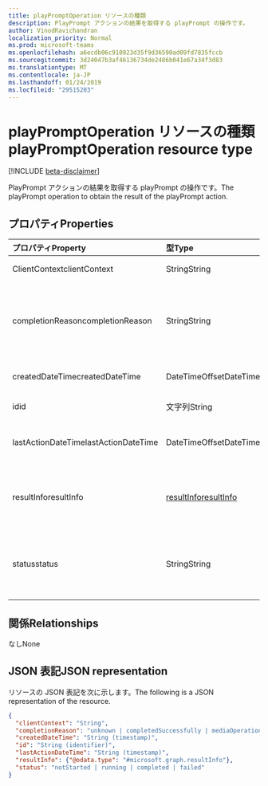 ```yaml
---
title: playPromptOperation リソースの種類
description: PlayPrompt アクションの結果を取得する playPrompt の操作です。
author: VinodRavichandran
localization_priority: Normal
ms.prod: microsoft-teams
ms.openlocfilehash: a6ecdb06c910923d35f9d36590ad09fd7835fccb
ms.sourcegitcommit: 3d24047b3af46136734de2486b041e67a34f3d83
ms.translationtype: MT
ms.contentlocale: ja-JP
ms.lasthandoff: 01/24/2019
ms.locfileid: "29515203"
---
```

# <a name="playpromptoperation-resource-type"></a><span data-ttu-id="c266a-103">playPromptOperation リソースの種類</span><span class="sxs-lookup"><span data-stu-id="c266a-103">playPromptOperation resource type</span></span>

[!INCLUDE [beta-disclaimer](../../includes/beta-disclaimer.md)]

<span data-ttu-id="c266a-104">PlayPrompt アクションの結果を取得する playPrompt の操作です。</span><span class="sxs-lookup"><span data-stu-id="c266a-104">The playPrompt operation to obtain the result of the playPrompt action.</span></span>

## <a name="properties"></a><span data-ttu-id="c266a-105">プロパティ</span><span class="sxs-lookup"><span data-stu-id="c266a-105">Properties</span></span>

| <span data-ttu-id="c266a-106">プロパティ</span><span class="sxs-lookup"><span data-stu-id="c266a-106">Property</span></span>            | <span data-ttu-id="c266a-107">型</span><span class="sxs-lookup"><span data-stu-id="c266a-107">Type</span></span>                        | <span data-ttu-id="c266a-108">説明</span><span class="sxs-lookup"><span data-stu-id="c266a-108">Description</span></span>|
|:--------------------|:----------------------------|:-----------------------------------------------------------------------------------|
| <span data-ttu-id="c266a-109">ClientContext</span><span class="sxs-lookup"><span data-stu-id="c266a-109">clientContext</span></span>       | <span data-ttu-id="c266a-110">String</span><span class="sxs-lookup"><span data-stu-id="c266a-110">String</span></span>                      | <span data-ttu-id="c266a-111">クライアントのコンテキスト。</span><span class="sxs-lookup"><span data-stu-id="c266a-111">The client context.</span></span>                                                                |
| <span data-ttu-id="c266a-112">completionReason</span><span class="sxs-lookup"><span data-stu-id="c266a-112">completionReason</span></span>    | <span data-ttu-id="c266a-113">String</span><span class="sxs-lookup"><span data-stu-id="c266a-113">String</span></span>                      | <span data-ttu-id="c266a-114">可能な値は、`unknown`、`completedSuccessfully`、`mediaOperationCanceled` です。</span><span class="sxs-lookup"><span data-stu-id="c266a-114">Possible values are: `unknown`, `completedSuccessfully`, `mediaOperationCanceled`.</span></span> |
| <span data-ttu-id="c266a-115">createdDateTime</span><span class="sxs-lookup"><span data-stu-id="c266a-115">createdDateTime</span></span>     | <span data-ttu-id="c266a-116">DateTimeOffset</span><span class="sxs-lookup"><span data-stu-id="c266a-116">DateTimeOffset</span></span>              | <span data-ttu-id="c266a-117">操作の開始時刻です。</span><span class="sxs-lookup"><span data-stu-id="c266a-117">The start time of the operation.</span></span>                                                   |
| <span data-ttu-id="c266a-118">id</span><span class="sxs-lookup"><span data-stu-id="c266a-118">id</span></span>                  | <span data-ttu-id="c266a-119">文字列</span><span class="sxs-lookup"><span data-stu-id="c266a-119">String</span></span>                      | <span data-ttu-id="c266a-120">読み取り専用です。</span><span class="sxs-lookup"><span data-stu-id="c266a-120">Read-only.</span></span>                                                                         |
| <span data-ttu-id="c266a-121">lastActionDateTime</span><span class="sxs-lookup"><span data-stu-id="c266a-121">lastActionDateTime</span></span>  | <span data-ttu-id="c266a-122">DateTimeOffset</span><span class="sxs-lookup"><span data-stu-id="c266a-122">DateTimeOffset</span></span>              | <span data-ttu-id="c266a-123">操作の最後の操作の時間です。</span><span class="sxs-lookup"><span data-stu-id="c266a-123">The time of the last action of the operation.</span></span>                                      |
| <span data-ttu-id="c266a-124">resultInfo</span><span class="sxs-lookup"><span data-stu-id="c266a-124">resultInfo</span></span>          | [<span data-ttu-id="c266a-125">resultInfo</span><span class="sxs-lookup"><span data-stu-id="c266a-125">resultInfo</span></span>](resultInfo.md) | <span data-ttu-id="c266a-126">結果の情報です。</span><span class="sxs-lookup"><span data-stu-id="c266a-126">The result information.</span></span> <span data-ttu-id="c266a-127">読み取り専用です。</span><span class="sxs-lookup"><span data-stu-id="c266a-127">Read-only.</span></span> <span data-ttu-id="c266a-128">サーバーを生成します。</span><span class="sxs-lookup"><span data-stu-id="c266a-128">Server generated.</span></span>                               |
| <span data-ttu-id="c266a-129">status</span><span class="sxs-lookup"><span data-stu-id="c266a-129">status</span></span>              | <span data-ttu-id="c266a-130">String</span><span class="sxs-lookup"><span data-stu-id="c266a-130">String</span></span>                      | <span data-ttu-id="c266a-131">可能な値は、`notStarted`、`running`、`completed`、`failed` です。</span><span class="sxs-lookup"><span data-stu-id="c266a-131">Possible values are: `notStarted`, `running`, `completed`, `failed`.</span></span>               |

## <a name="relationships"></a><span data-ttu-id="c266a-132">関係</span><span class="sxs-lookup"><span data-stu-id="c266a-132">Relationships</span></span>
<span data-ttu-id="c266a-133">なし</span><span class="sxs-lookup"><span data-stu-id="c266a-133">None</span></span>

## <a name="json-representation"></a><span data-ttu-id="c266a-134">JSON 表記</span><span class="sxs-lookup"><span data-stu-id="c266a-134">JSON representation</span></span>

<span data-ttu-id="c266a-135">リソースの JSON 表記を次に示します。</span><span class="sxs-lookup"><span data-stu-id="c266a-135">The following is a JSON representation of the resource.</span></span>

<!-- {
  "blockType": "resource",
  "optionalProperties": [

  ],
  "@odata.type": "microsoft.graph.playPromptOperation"
}-->
```json
{
  "clientContext": "String",
  "completionReason": "unknown | completedSuccessfully | mediaOperationCanceled",
  "createdDateTime": "String (timestamp)",
  "id": "String (identifier)",
  "lastActionDateTime": "String (timestamp)",
  "resultInfo": {"@odata.type": "#microsoft.graph.resultInfo"},
  "status": "notStarted | running | completed | failed"
}
```

<!-- uuid: 8fcb5dbc-d5aa-4681-8e31-b001d5168d79
2015-10-25 14:57:30 UTC -->
<!--
{
  "type": "#page.annotation",
  "description": "playPromptOperation resource",
  "keywords": "",
  "section": "documentation",
  "tocPath": "",
  "suppressions": [
    "Error: /api-reference/beta/resources/playpromptoperation.md:\r\n      Exception processing links.\r\n    System.ArgumentException: Link Definition was null. Link text: !INCLUDE [beta-disclaimer](../../includes/beta-disclaimer.md)\r\n      at ApiDoctor.Validation.DocFile.get_LinkDestinations()\r\n      at ApiDoctor.Validation.DocSet.ValidateLinks(Boolean includeWarnings, String[] relativePathForFiles, IssueLogger issues, Boolean requireFilenameCaseMatch, Boolean printOrphanedFiles)"
  ]
}
-->
